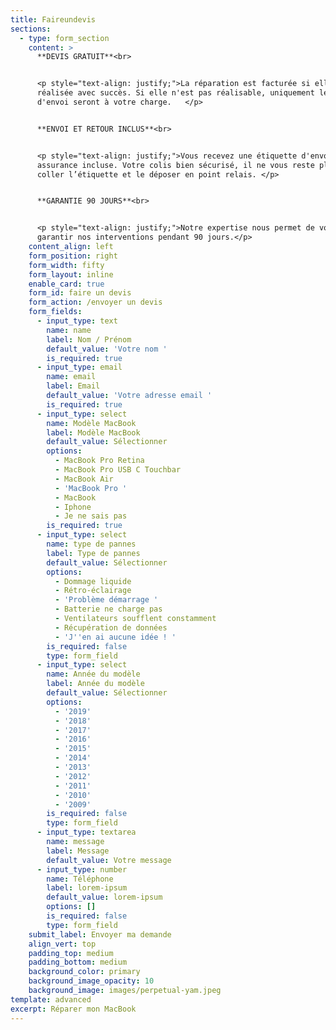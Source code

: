 ```yaml
---
title: Faireundevis
sections:
  - type: form_section
    content: >
      **DEVIS GRATUIT**<br>


      <p style="text-align: justify;">La réparation est facturée si elle est
      réalisée avec succès. Si elle n'est pas réalisable, uniquement les frais
      d'envoi seront à votre charge.   </p>


      **ENVOI ET RETOUR INCLUS**<br>


      <p style="text-align: justify;">Vous recevez une étiquette d'envoi, avec
      assurance incluse. Votre colis bien sécurisé, il ne vous reste plus qu’à
      coller l’étiquette et le déposer en point relais. </p>


      **GARANTIE 90 JOURS**<br>


      <p style="text-align: justify;">Notre expertise nous permet de vous
      garantir nos interventions pendant 90 jours.</p>
    content_align: left
    form_position: right
    form_width: fifty
    form_layout: inline
    enable_card: true
    form_id: faire un devis
    form_action: /envoyer un devis
    form_fields:
      - input_type: text
        name: name
        label: Nom / Prénom
        default_value: 'Votre nom '
        is_required: true
      - input_type: email
        name: email
        label: Email
        default_value: 'Votre adresse email '
        is_required: true
      - input_type: select
        name: Modèle MacBook
        label: Modèle MacBook
        default_value: Sélectionner
        options:
          - MacBook Pro Retina
          - MacBook Pro USB C Touchbar
          - MacBook Air
          - 'MacBook Pro '
          - MacBook
          - Iphone
          - Je ne sais pas
        is_required: true
      - input_type: select
        name: type de pannes
        label: Type de pannes
        default_value: Sélectionner
        options:
          - Dommage liquide
          - Rétro-éclairage
          - 'Problème démarrage '
          - Batterie ne charge pas
          - Ventilateurs soufflent constamment
          - Récupération de données
          - 'J''en ai aucune idée ! '
        is_required: false
        type: form_field
      - input_type: select
        name: Année du modèle
        label: Année du modèle
        default_value: Sélectionner
        options:
          - '2019'
          - '2018'
          - '2017'
          - '2016'
          - '2015'
          - '2014'
          - '2013'
          - '2012'
          - '2011'
          - '2010'
          - '2009'
        is_required: false
        type: form_field
      - input_type: textarea
        name: message
        label: Message
        default_value: Votre message
      - input_type: number
        name: Téléphone
        label: lorem-ipsum
        default_value: lorem-ipsum
        options: []
        is_required: false
        type: form_field
    submit_label: Envoyer ma demande
    align_vert: top
    padding_top: medium
    padding_bottom: medium
    background_color: primary
    background_image_opacity: 10
    background_image: images/perpetual-yam.jpeg
template: advanced
excerpt: Réparer mon MacBook
---
```

